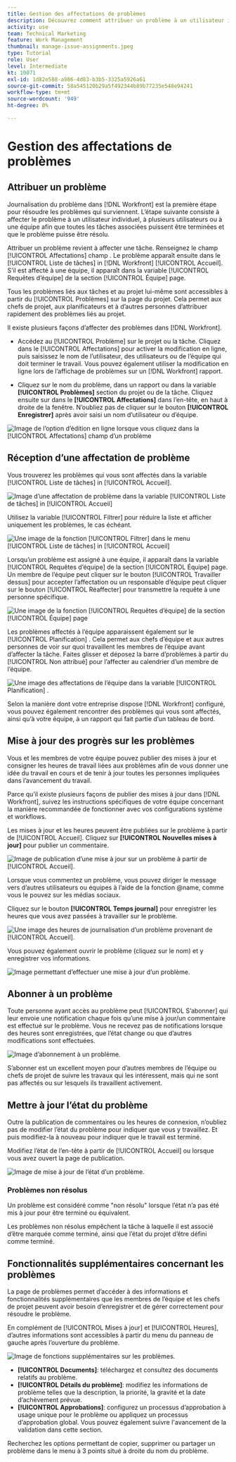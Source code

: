 ```yaml
---
title: Gestion des affectations de problèmes
description: Découvrez comment attribuer un problème à un utilisateur individuel, à plusieurs utilisateurs ou à une équipe afin que le problème soit résolu.
activity: use
team: Technical Marketing
feature: Work Management
thumbnail: manage-issue-assignments.jpeg
type: Tutorial
role: User
level: Intermediate
kt: 10071
exl-id: 1d82e588-a986-4d83-b3b5-3325a5926a61
source-git-commit: 58a545120b29a5f492344b89b77235e548e94241
workflow-type: tm+mt
source-wordcount: '949'
ht-degree: 0%

---
```


# Gestion des affectations de problèmes

## Attribuer un problème

Journalisation du problème dans [!DNL Workfront] est la première étape pour résoudre les problèmes qui surviennent. L’étape suivante consiste à affecter le problème à un utilisateur individuel, à plusieurs utilisateurs ou à une équipe afin que toutes les tâches associées puissent être terminées et que le problème puisse être résolu.

Attribuer un problème revient à affecter une tâche. Renseignez le champ [!UICONTROL Affectations] champ . Le problème apparaît ensuite dans le [!UICONTROL Liste de tâches] in [!DNL Workfront] [!UICONTROL Accueil]. S’il est affecté à une équipe, il apparaît dans la variable [!UICONTROL Requêtes d’équipe] de la section [!UICONTROL Équipe] page.

Tous les problèmes liés aux tâches et au projet lui-même sont accessibles à partir du [!UICONTROL Problèmes] sur la page du projet. Cela permet aux chefs de projet, aux planificateurs et à d’autres personnes d’attribuer rapidement des problèmes liés au projet.

Il existe plusieurs façons d’affecter des problèmes dans [!DNL Workfront].

* Accédez au [!UICONTROL Problème] sur le projet ou la tâche. Cliquez dans le [!UICONTROL Affectations] pour activer la modification en ligne, puis saisissez le nom de l’utilisateur, des utilisateurs ou de l’équipe qui doit terminer le travail.
Vous pouvez également utiliser la modification en ligne lors de l’affichage de problèmes sur un [!DNL Workfront] rapport.

* Cliquez sur le nom du problème, dans un rapport ou dans la variable **[!UICONTROL Problèmes]** section du projet ou de la tâche. Cliquez ensuite sur dans le **[!UICONTROL Affectations]** dans l’en-tête, en haut à droite de la fenêtre. N’oubliez pas de cliquer sur le bouton **[!UICONTROL Enregistrer]** après avoir saisi un nom d’utilisateur ou d’équipe.

![Image de l’option d’édition en ligne lorsque vous cliquez dans la [!UICONTROL Affectations] champ d’un problème](assets/04-issue-assign-issue-list-assignments-field.png)

<!--
Learn more graphic and documentation article links
Assign issues
Edit user assignments for multiple issues
-->

## Réception d’une affectation de problème

Vous trouverez les problèmes qui vous sont affectés dans la variable [!UICONTROL Liste de tâches] in [!UICONTROL Accueil].

![Image d’une affectation de problème dans la variable [!UICONTROL Liste de tâches] in [!UICONTROL Accueil]](assets/05-workfront-home-work-list.png)

Utilisez la variable [!UICONTROL Filtrer] pour réduire la liste et afficher uniquement les problèmes, le cas échéant.

![Une image de la fonction [!UICONTROL Filtrer] dans le menu [!UICONTROL Liste de tâches] in [!UICONTROL Accueil]](assets/06-workfront-home-issue-filter.png)

Lorsqu’un problème est assigné à une équipe, il apparaît dans la variable [!UICONTROL Requêtes d’équipe] de la section [!UICONTROL Équipe] page. Un membre de l’équipe peut cliquer sur le bouton [!UICONTROL Travailler dessus] pour accepter l’affectation ou un responsable d’équipe peut cliquer sur le bouton [!UICONTROL Réaffecter] pour transmettre la requête à une personne spécifique.

![Une image de la fonction [!UICONTROL Requêtes d’équipe] de la section [!UICONTROL Équipe] page](assets/07-team-page-work-on-it.png)

Les problèmes affectés à l’équipe apparaissent également sur le [!UICONTROL Planification] . Cela permet aux chefs d’équipe et aux autres personnes de voir sur quoi travaillent les membres de l’équipe avant d’affecter la tâche. Faites glisser et déposez la barre d’problèmes à partir du [!UICONTROL Non attribué] pour l’affecter au calendrier d’un membre de l’équipe.

![Une image des affectations de l’équipe dans la variable [!UICONTROL Planification] .](assets/08-issue-assignment-team-schedule.png)

Selon la manière dont votre entreprise dispose [!DNL Workfront] configuré, vous pouvez également rencontrer des problèmes qui vous sont affectés, ainsi qu’à votre équipe, à un rapport qui fait partie d’un tableau de bord.

<!-- Learn more graphic and documentation article links

* Display items in the [!UICONTROL Work List] in the [!UICONTROL Home] area
* Manage work and team requests in the [!UICONTROL Home] area

-->

## Mise à jour des progrès sur les problèmes

Vous et les membres de votre équipe pouvez publier des mises à jour et consigner les heures de travail liées aux problèmes afin de vous donner une idée du travail en cours et de tenir à jour toutes les personnes impliquées dans l’avancement du travail.

Parce qu’il existe plusieurs façons de publier des mises à jour dans [!DNL Workfront], suivez les instructions spécifiques de votre équipe concernant la manière recommandée de fonctionner avec vos configurations système et workflows.

Les mises à jour et les heures peuvent être publiées sur le problème à partir de [!UICONTROL Accueil]. Cliquez sur **[!UICONTROL Nouvelles mises à jour]** pour publier un commentaire.

![Image de publication d’une mise à jour sur un problème à partir de [!UICONTROL Accueil].](assets/09-workfront-home-update.png)

Lorsque vous commentez un problème, vous pouvez diriger le message vers d’autres utilisateurs ou équipes à l’aide de la fonction @name, comme vous le pouvez sur les médias sociaux.

Cliquez sur le bouton **[!UICONTROL Temps journal]** pour enregistrer les heures que vous avez passées à travailler sur le problème.

![Une image des heures de journalisation d’un problème provenant de [!UICONTROL Accueil].](assets/10-workfront-home-log-hours.png)

Vous pouvez également ouvrir le problème (cliquez sur le nom) et y enregistrer vos informations.

![Image permettant d’effectuer une mise à jour d’un problème.](assets/11-update-on-landing-page.png)

## Abonner à un problème

Toute personne ayant accès au problème peut [!UICONTROL S’abonner] qui leur envoie une notification chaque fois qu’une mise à jour/un commentaire est effectué sur le problème. Vous ne recevez pas de notifications lorsque des heures sont enregistrées, que l’état change ou que d’autres modifications sont effectuées.

![Image d’abonnement à un problème.](assets/12-subscribe-to-an-issue.png)

S’abonner est un excellent moyen pour d’autres membres de l’équipe ou chefs de projet de suivre les travaux qui les intéressent, mais qui ne sont pas affectés ou sur lesquels ils travaillent activement.

<!-- Learn more graphic and link to documentation article

* Update or edit a work item in the Home area

-->

## Mettre à jour l’état du problème

Outre la publication de commentaires ou les heures de connexion, n’oubliez pas de modifier l’état du problème pour indiquer que vous y travaillez. Et puis modifiez-la à nouveau pour indiquer que le travail est terminé.

Modifiez l’état de l’en-tête à partir de [!UICONTROL Accueil] ou lorsque vous avez ouvert la page de publication.

![Image de mise à jour de l’état d’un problème.](assets/13-update-issue-status.png)

### Problèmes non résolus

Un problème est considéré comme &quot;non résolu&quot; lorsque l’état n’a pas été mis à jour pour être terminé ou équivalent.

Les problèmes non résolus empêchent la tâche à laquelle il est associé d’être marquée comme terminé, ainsi que l’état du projet d’être défini comme terminé.

<!-- Learn more graphic and documentation article link

* Mark a work item as done in the Home area

-->

## Fonctionnalités supplémentaires concernant les problèmes

La page de problèmes permet d’accéder à des informations et fonctionnalités supplémentaires que les membres de l’équipe et les chefs de projet peuvent avoir besoin d’enregistrer et de gérer correctement pour résoudre le problème.

En complément de [!UICONTROL Mises à jour] et [!UICONTROL Heures], d’autres informations sont accessibles à partir du menu du panneau de gauche après l’ouverture du problème.

![Image de fonctions supplémentaires sur les problèmes.](assets/14-issue-page-left-panel-menu.png)

* **[!UICONTROL Documents]**: téléchargez et consultez des documents relatifs au problème.
* **[!UICONTROL Détails du problème]**: modifiez les informations de problème telles que la description, la priorité, la gravité et la date d’achèvement prévue.
* **[!UICONTROL Approbations]**: configurez un processus d’approbation à usage unique pour le problème ou appliquez un processus d’approbation global. Vous pouvez également suivre l&#39;avancement de la validation dans cette section.

Recherchez les options permettant de copier, supprimer ou partager un problème dans le menu à 3 points situé à droite du nom du problème.

<!-- Learn more graphic and documentation article links

* Edit issues
* Copy issues
* Share an issue
* Move issues
* Grant access to an issue

-->
